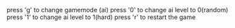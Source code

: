 press 'g' to change gamemode (ai)
press '0' to change ai level to 0(random)
press '1' to change ai level to 1(hard)
press 'r' to restart the game